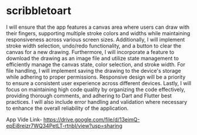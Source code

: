 # scribbletoart

I will ensure that the app features a canvas area where users can draw with their fingers, supporting multiple stroke colors and widths while maintaining responsiveness across various screen sizes. Additionally, I will implement stroke width selection, undo/redo functionality, and a button to clear the canvas for a new drawing. Furthermore, I will incorporate a feature to download the drawing as an image file and utilize state management to efficiently manage the canvas state, color selection, and stroke width. For file handling, I will implement saving the drawing to the device's storage while adhering to proper permissions. Responsive design will be a priority to ensure a consistent user experience across different devices. Lastly, I will focus on maintaining high code quality by organizing the code effectively, providing thorough comments, and adhering to Dart and Flutter best practices. I will also include error handling and validation where necessary to enhance the overall reliability of the application.

App Vide Link- https://drive.google.com/file/d/13eimQ-epEi8reizr7WQ34PetLT-rtnbI/view?usp=sharing
